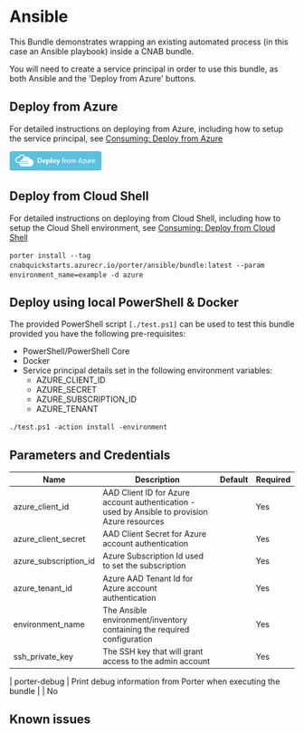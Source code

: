 # Ansible

This Bundle demonstrates wrapping an existing automated process (in this case an Ansible playbook) inside a CNAB bundle.

You will need to create a service principal in order to use this bundle, as both Ansible and the 'Deploy from Azure' buttons.


## Deploy from Azure

For detailed instructions on deploying from Azure, including how to setup the service principal, see [Consuming: Deploy from Azure](../../docs/consuming.md#deploy-from-azure)

<a href="https://portal.azure.com/#create/Microsoft.Template/uri/https%3A%2F%2Fraw.githubusercontent.com%2FJamesDawson%2Fazure-cnab-quickstarts%2Fporter-ansible%2Fporter%2Fansible%2Fazuredeploy.json" target="_blank"><img src="https://raw.githubusercontent.com/endjin/CNAB.Quickstarts/master/images/Deploy-from-Azure.png"/></a>


## Deploy from Cloud Shell

For detailed instructions on deploying from Cloud Shell, including how to setup the Cloud Shell environment, see [Consuming: Deploy from Cloud Shell](../../docs/consuming.md#deploy-from-cloud-shell)


```porter install --tag cnabquickstarts.azurecr.io/porter/ansible/bundle:latest --param environment_name=example -d azure```


## Deploy using local PowerShell & Docker

The provided PowerShell script `[./test.ps1]` can be used to test this bundle provided you have the following pre-requisites:

* PowerShell/PowerShell Core
* Docker
* Service principal details set in the following environment variables:
    * AZURE_CLIENT_ID
    * AZURE_SECRET
    * AZURE_SUBSCRIPTION_ID
    * AZURE_TENANT

```./test.ps1 -action install -environment```



## Parameters and Credentials

 | Name | Description | Default | Required | 
 | --- | --- | --- | --- | 
 | azure_client_id | AAD Client ID for Azure account authentication - used by Ansible to provision Azure resources |  | Yes
azure_client_secret | AAD Client Secret for Azure account authentication |  | Yes 
azure_subscription_id | Azure Subscription Id used to set the subscription |  | Yes
azure_tenant_id | Azure AAD Tenant Id for Azure account authentication |  | Yes
environment_name | The Ansible environment/inventory containing the required configuration |  | Yes
ssh_private_key | The SSH key that will grant access to the admin account |  | Yes



| porter-debug | Print debug information from Porter when executing the bundle |  | No


## Known issues
